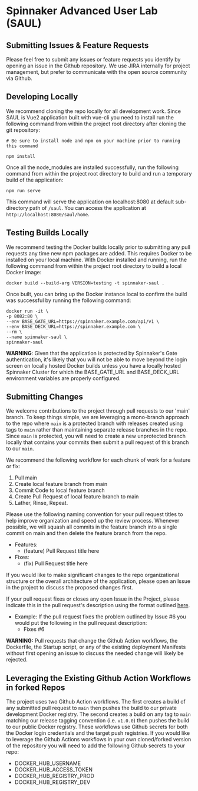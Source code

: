 # Spinnaker Advanced User Lab (SAUL)

## Submitting Issues & Feature Requests
Please feel free to submit any issues or feature requests you identify by opening an issue in the Github repository. We 
use JIRA internally for project management, but prefer to communicate with the open source community via Github.

## Developing Locally
We recommend cloning the repo locally for all development work.  Since SAUL is Vue2 application built with vue-cli you
need to install run the following command from within the project root directory after cloning the git repository:

```
# Be sure to install node and npm on your machine prior to running this command

npm install
```

Once all the node_modules are installed successfully, run the following command from within the project root directory 
to build and run a temporary build of the application:

```
npm run serve
```

This command will serve the application on localhost:8080 at default sub-directory path of `/saul`.  You can access the 
application at `http://localhost:8080/saul/home`.

## Testing Builds Locally

We recommend testing the Docker builds locally prior to submitting any pull requests any time new npm packages are added.
This requires Docker to be installed on your local machine.  With Docker installed and running, run the following command
from within the project root directory to build a local Docker image:

```
docker build --build-arg VERSION=testing -t spinnaker-saul .
```

Once built, you can bring up the Docker instance local to confirm the build was successful by running the following 
command:

```
docker run -it \
-p 8082:80 \
--env BASE_GATE_URL=https://spinnaker.example.com/api/v1 \
--env BASE_DECK_URL=https://spinnaker.example.com \
--rm \
--name spinnaker-saul \
spinnaker-saul
```

**WARNING**: Given that the application is protected by Spinnaker's Gate authentication, it's likely that you will not 
be able to move beyond the login screen on locally hosted Docker builds unless you have a locally hosted Spinnaker Cluster
for which the BASE_GATE_URL and BASE_DECK_URL environment variables are properly configured.

## Submitting Changes

We welcome contributions to the project through pull requests to our 'main' branch. To keep things simple, we are
leveraging a mono-branch approach to the repo where `main` is a protected branch with releases created using tags to
`main` rather than maintaining separate release branches in the repo. Since `main` is protected, you will need to 
create a new unprotected branch locally that contains your commits then submit a pull request of this branch to our 
`main`.

We recommend the following workflow for each chunk of work for a feature or fix:
1. Pull main
2. Create local feature branch from main
3. Commit Code to local feature branch
4. Create Pull Request of local feature branch to main
5. Lather, Rinse, Repeat.

Please use the following naming convention for your pull request titles to help improve organization and speed up the 
review process.  Whenever possible, we will squash all commits in the feature branch into a single commit on main and
then delete the feature branch from the repo.

* Features:
    * (feature) Pull Request title here
* Fixes:
    * (fix) Pull Request title here
    
If you would like to make significant changes to the repo organizational structure or the overall architecture of the
application, please open an Issue in the project to discuss the proposed changes first.

If your pull request fixes or closes any open Issue in the Project, please indicate this in the pull request's
description using the format outlined [here](https://docs.github.com/en/free-pro-team@latest/github/managing-your-work-on-github/linking-a-pull-request-to-an-issue#linking-a-pull-request-to-an-issue-using-a-keyword).
* Example: If the pull request fixes the problem outlined by Issue #6 you would put the following in the pull request
description:
    * Fixes #6
    
**WARNING:** Pull requests that change the Github Action workflows, the Dockerfile, the Startup script, or any of the
existing deployment Manifests without first opening an issue to discuss the needed change will likely be rejected.
    
## Leveraging the Existing Github Action Workflows in forked Repos

The project uses two Github Action workflows. The first creates a build of any submitted pull request to `main` then
pushes the build to our private development Docker registry. The second creates a build on any tag to `main` matching 
our release tagging convention (i.e. `v1.0.0`) then pushes the build to our public Docker registry. These workflows use 
Github secrets for both the Docker login credentials and the target push registries.  If you would like to leverage the 
Github Actions workflows in your own cloned/forked version of the repository you will need to add the following Github 
secrets to your repo:
* DOCKER_HUB_USERNAME
* DOCKER_HUB_ACCESS_TOKEN
* DOCKER_HUB_REGISTRY_PROD
* DOCKER_HUB_REGISTRY_DEV